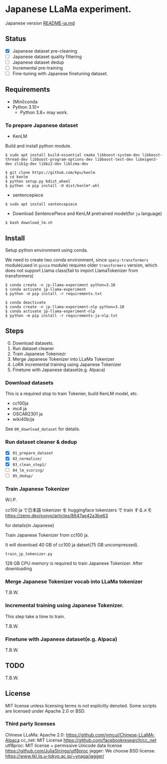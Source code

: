 # Japanese LLaMa experiment.

Japanese version [README-ja.md](README-ja.md)

## Status

* [x] Japanese dataset pre-cleaning
* [ ] Japanese dataset quality filtering
* [ ] Japanese dataset dedup
* [ ] Incremental pre-training
* [ ] Fine-tuning with Japanese finetuning dataset.

## Requirements

* (Mini)conda
* Python 3.10+
  * Python 3.8+ may work.

### To prepare Japanese dataset

* KenLM

Build and install python module.

```
$ sudo apt install build-essential cmake libboost-system-dev libboost-thread-dev libboost-program-options-dev libboost-test-dev libeigen3-dev zlib1g-dev libbz2-dev liblzma-dev

$ git clone https://github.com/kpu/kenlm
$ cd kenlm
$ python setup.py bdist_wheel
$ python -m pip install -U dist/kenlm*.whl
```

* sentencepiece

```
$ sudo apt install sentencepiece
```

* Download SentencePiece and KenLM pretrained model(for `ja` language)

```
$ bash download_lm.sh
```

## Install

Setup python environment using conda.

We need to create two conda environment, since `spacy-transformers` module(used in `ginza` module) requires older `transformers` version, which does not support Llama class(fail to import LlamaTokenizer from transformers)


```
$ conda create -n jp-llama-experiment python=3.10
$ conda activate jp-llama-experiment
$ python -m pip install -r requirements.txt
```

```
$ conda deactivate
$ conda create -n jp-llama-experiment-nlp python=3.10
$ conda activate jp-llama-experiment-nlp
$ python -m pip install -r requirements-ja-nlp.txt
```

## Steps

0. Download datasets.
1. Run dataset cleaner
1. Train Japanese Tokeniezr
2. Merge Japanese Tokenizer into LLaMa Tokenizer
3. LoRA incremental training using Japanese Tokenizer
4. Finetune with Japanese dataset(e.g. Alpaca)

### Download datasets

This is a required stop to train Tokenier, build KenLM model, etc.

* cc100ja
* mc4 ja
* OSCAR2301 ja
* wiki40b/ja

See `00_download_dataset` for details.

### Run dataset cleaner & dedup

* [x] `01_prepare_dataset`
* [x] `02_normalize/`
* [x] `03_clean_step1/`
* [ ] `04_lm_scoring/`
* [ ] `05_dedup/`

### Train Japanese Tokenizer

W.I.P.

cc100 ja で日本語 tokenizer を huggingface tokenizers で train するメモ
https://zenn.dev/syoyo/articles/8647ae42a3be63

for details(in Japanese)

Train Japanese Tokenizer from cc100 ja.

It will download 40 GB of cc100 ja datset(75 GB uncompressed).

`train_jp_tokenizer.py`

128 GB CPU memory is required to train Japanese Tokenizer.
After downloading

### Merge Japanese Tokenizer vocab into LLaMa tokenizer

T.B.W.

### Incremental training using Japanese Tokenizer.

This step take a time to train.

T.B.W.


### Finetune with Japanese dataset(e.g. Alpaca)

T.B.W.

## TODO

T.B.W.

## License

MIT license unless licensing terms is not explicitly denoted.
Some scripts are licensed under Apache 2.0 or BSD.

### Third party licenses

Chinese LLaMa: Apache 2.0: https://github.com/ymcui/Chinese-LLaMA-Alpaca
cc_net: MIT License https://github.com/facebookresearch/cc_net
utf8proc: MIT license + permissive Unicode data license https://github.com/JuliaStrings/utf8proc
jagger: We choose BSD license. https://www.tkl.iis.u-tokyo.ac.jp/~ynaga/jagger/

